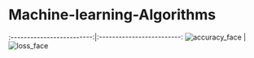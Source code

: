 # Machine-learning-Algorithms

:-------------------------:|:-------------------------:
![accuracy_face](https://user-images.githubusercontent.com/22933921/55146802-41467d80-516b-11e9-9f7b-b3e57659662c.png)  |  ![loss_face](https://user-images.githubusercontent.com/22933921/55146902-6cc96800-516b-11e9-915d-a036981e564a.png)

